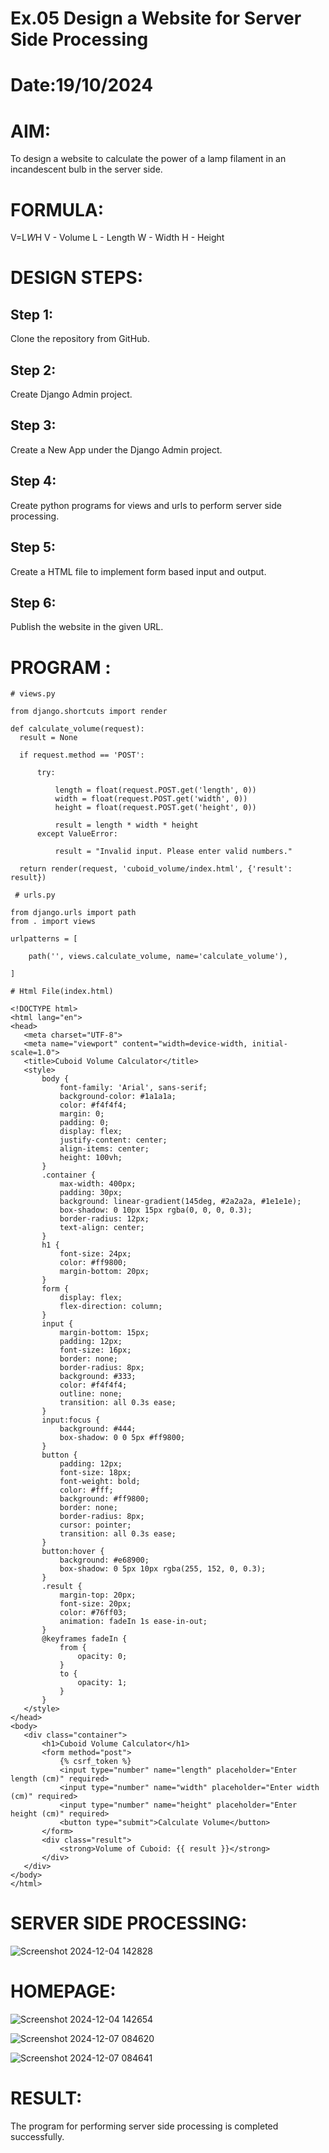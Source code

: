 # Ex.05 Design a Website for Server Side Processing
# Date:19/10/2024
# AIM:
To design a website to calculate the power of a lamp filament in an incandescent bulb in the server side.

# FORMULA:
V=L*W*H
V - Volume
L - Length
W - Width
H - Height
# DESIGN STEPS:
## Step 1:
Clone the repository from GitHub.

## Step 2:
Create Django Admin project.

## Step 3:
Create a New App under the Django Admin project.

## Step 4:
Create python programs for views and urls to perform server side processing.

## Step 5:
Create a HTML file to implement form based input and output.

## Step 6:
Publish the website in the given URL.

# PROGRAM :
  ```
# views.py

from django.shortcuts import render

def calculate_volume(request):
    result = None

    if request.method == 'POST':

        try:

            length = float(request.POST.get('length', 0))
            width = float(request.POST.get('width', 0))
            height = float(request.POST.get('height', 0))

            result = length * width * height
        except ValueError:

            result = "Invalid input. Please enter valid numbers."

    return render(request, 'cuboid_volume/index.html', {'result': result}) 
 ```
```
 # urls.py

from django.urls import path
from . import views

urlpatterns = [

    path('', views.calculate_volume, name='calculate_volume'),

]
```
 ```
# Html File(index.html)

<!DOCTYPE html>
<html lang="en">
<head>
    <meta charset="UTF-8">
    <meta name="viewport" content="width=device-width, initial-scale=1.0">
    <title>Cuboid Volume Calculator</title>
    <style>
        body {
            font-family: 'Arial', sans-serif;
            background-color: #1a1a1a;
            color: #f4f4f4;
            margin: 0;
            padding: 0;
            display: flex;
            justify-content: center;
            align-items: center;
            height: 100vh;
        }
        .container {
            max-width: 400px;
            padding: 30px;
            background: linear-gradient(145deg, #2a2a2a, #1e1e1e);
            box-shadow: 0 10px 15px rgba(0, 0, 0, 0.3);
            border-radius: 12px;
            text-align: center;
        }
        h1 {
            font-size: 24px;
            color: #ff9800;
            margin-bottom: 20px;
        }
        form {
            display: flex;
            flex-direction: column;
        }
        input {
            margin-bottom: 15px;
            padding: 12px;
            font-size: 16px;
            border: none;
            border-radius: 8px;
            background: #333;
            color: #f4f4f4;
            outline: none;
            transition: all 0.3s ease;
        }
        input:focus {
            background: #444;
            box-shadow: 0 0 5px #ff9800;
        }
        button {
            padding: 12px;
            font-size: 18px;
            font-weight: bold;
            color: #fff;
            background: #ff9800;
            border: none;
            border-radius: 8px;
            cursor: pointer;
            transition: all 0.3s ease;
        }
        button:hover {
            background: #e68900;
            box-shadow: 0 5px 10px rgba(255, 152, 0, 0.3);
        }
        .result {
            margin-top: 20px;
            font-size: 20px;
            color: #76ff03;
            animation: fadeIn 1s ease-in-out;
        }
        @keyframes fadeIn {
            from {
                opacity: 0;
            }
            to {
                opacity: 1;
            }
        }
    </style>
</head>
<body>
    <div class="container">
        <h1>Cuboid Volume Calculator</h1>
        <form method="post">
            {% csrf_token %}
            <input type="number" name="length" placeholder="Enter length (cm)" required>
            <input type="number" name="width" placeholder="Enter width (cm)" required>
            <input type="number" name="height" placeholder="Enter height (cm)" required>
            <button type="submit">Calculate Volume</button>
        </form>
        <div class="result">
            <strong>Volume of Cuboid: {{ result }}</strong>
        </div>
    </div>
</body>
</html>
```
# SERVER SIDE PROCESSING:

![Screenshot 2024-12-04 142828](https://github.com/user-attachments/assets/d11004b2-7c4e-45b5-9470-505f3d4e6d65)

# HOMEPAGE:

![Screenshot 2024-12-04 142654](https://github.com/user-attachments/assets/3aeac902-0ef7-4cdc-bae5-22cf340f0dec)

![Screenshot 2024-12-07 084620](https://github.com/user-attachments/assets/df981ceb-c85c-47c6-bbcd-483da02d9d97)

![Screenshot 2024-12-07 084641](https://github.com/user-attachments/assets/7c65e7ed-3d29-444c-9168-f8306735f7e6)


# RESULT:
The program for performing server side processing is completed successfully.
